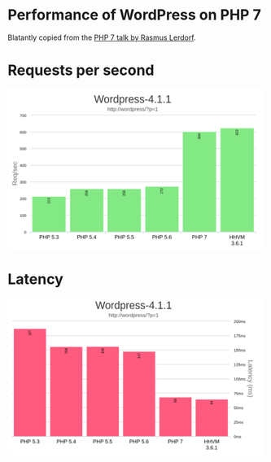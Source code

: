 # Performance of WordPress on PHP 7

Blatantly copied from the
[PHP 7 talk by Rasmus Lerdorf](http://talks.php.net/fluent15#/wpbench).

# Requests per second

![Requests per second](images/wordpress41-requests-per-second.png)

# Latency

![Latency](images/wordpress41-latency.png)
